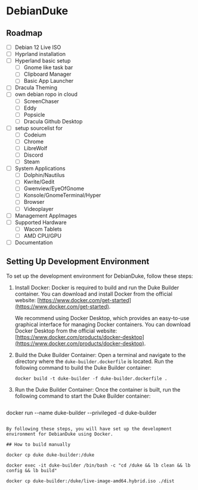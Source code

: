 # DebianDuke

## Roadmap

- [ ] Debian 12 Live ISO
- [ ] Hyprland installation
- [ ] Hyperland basic setup
  - [ ] Gnome like task bar
  - [ ] Clipboard Manager
  - [ ] Basic App Launcher
- [ ] Dracula Theming
- [ ] own debian ropo in cloud
  - [ ] ScreenChaser
  - [ ] Eddy
  - [ ] Popsicle
  - [ ] Dracula Github Desktop
- [ ] setup sourcelist for
  - [ ] Codeium
  - [ ] Chrome
  - [ ] LibreWolf
  - [ ] Discord
  - [ ] Steam
- [ ] System Applications
  - [ ] Dolphin/Nautilus
  - [ ] Kwrite/Gedit
  - [ ] Gwenview/EyeOfGnome
  - [ ] Konsole/GnomeTerminal/Hyper
  - [ ] Browser
  - [ ] Videoplayer
- [ ] Management AppImages
- [ ] Supported Hardware
  - [ ] Wacom Tablets
  - [ ] AMD CPU/GPU
- [ ] Documentation

## Setting Up Development Environment

To set up the development environment for DebianDuke, follow these steps:

1. Install Docker: Docker is required to build and run the Duke Builder container. You can download and install Docker from the official website: [https://www.docker.com/get-started](https://www.docker.com/get-started).

   We recommend using Docker Desktop, which provides an easy-to-use graphical interface for managing Docker containers. You can download Docker Desktop from the official website: [https://www.docker.com/products/docker-desktop](https://www.docker.com/products/docker-desktop).

2. Build the Duke Builder Container: Open a terminal and navigate to the directory where the `duke-builder.dockerfile` is located. Run the following command to build the Duke Builder container:

   ```shell
   docker build -t duke-builder -f duke-builder.dockerfile .
   ```

3. Run the Duke Builder Container: Once the container is built, run the following command to start the Duke Builder container:

   ```shell
  docker run --name duke-builder --privileged -d duke-builder
   ```

By following these steps, you will have set up the development environment for DebianDuke using Docker.

## How to build manually

docker cp duke duke-builder:/duke

docker exec -it duke-builder /bin/bash -c "cd /duke && lb clean && lb config && lb build"

docker cp duke-builder:/duke/live-image-amd64.hybrid.iso ./dist

